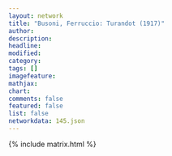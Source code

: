 ```yaml
---
layout: network
title: "Busoni, Ferruccio: Turandot (1917)"
author:
description:
headline:
modified:
category:
tags: []
imagefeature: 
mathjax: 
chart: 
comments: false
featured: false
list: false
networkdata: 145.json
---
```

{% include matrix.html %}
